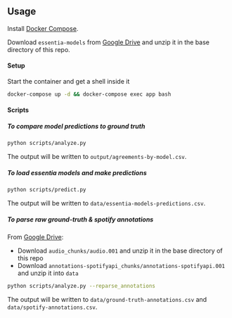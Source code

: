 ## Usage

Install [Docker Compose](https://docs.docker.com/compose/install).

Download `essentia-models` from [Google Drive](https://drive.google.com/drive/folders/1LSiIrqFJfInbeJlWFMWdVH0A0uJfQNb0) and unzip it in the base directory of this repo.

#### Setup

Start the container and get a shell inside it

```bash
docker-compose up -d && docker-compose exec app bash
```

#### Scripts

##### To compare model predictions to ground truth

```bash
python scripts/analyze.py
```

The output will be written to `output/agreements-by-model.csv`.

##### To load essentia models and make predictions

```bash
python scripts/predict.py
```

The output will be written to `data/essentia-models-predictions.csv`.

##### To parse raw ground-truth & spotify annotations

From [Google Drive](https://drive.google.com/drive/folders/1LSiIrqFJfInbeJlWFMWdVH0A0uJfQNb0):

-   Download `audio_chunks/audio.001` and unzip it in the base directory of this repo
-   Download `annotations-spotifyapi_chunks/annotations-spotifyapi.001` and unzip it into `data`

```bash
python scripts/analyze.py --reparse_annotations
```

The output will be written to `data/ground-truth-annotations.csv` and `data/spotify-annotations.csv`.
